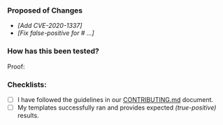 ### Proposed of Changes

<!-- Explains the information and/or motivation for update or/ creating this templates -->

- _[Add CVE-2020-1337]_
- _[Fix false-positive for # ...]_

### How has this been tested?

Proof:

<!-- Demonstrate the template is solid. Example: The exact commands you ran template and their output or/ screenshots. -->
<!-- Include value response data (if any)! -->
<!-- NOTE: REDACTED VULNERABLE TARGET (if any)! -->

### Checklists:

<!--- Go over all the following points, and put an `x` in all the boxes that apply. -->
<!--- If you're unsure about any of these, don't hesitate to ask. We're here to help! -->

- [ ] I have followed the guidelines in our [CONTRIBUTING.md](https://github.com/projectdiscovery/nuclei-templates/blob/master/.github/CONTRIBUTING.md) document.
- [ ] My templates successfully ran and provides expected _(true-positive)_ results.